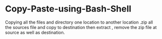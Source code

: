 # Copy-Paste-using-Bash-Shell
Copying all the files and directory one location to another location .zip all the sources file and copy to destination then extract ,  remove the zip file at source as well as destination.
